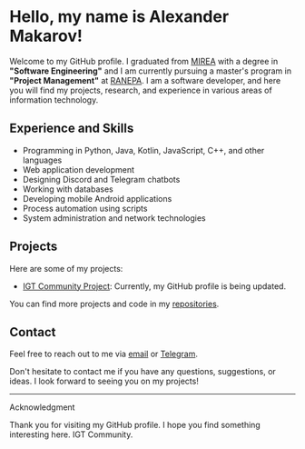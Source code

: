# Hello, my name is Alexander Makarov!

Welcome to my GitHub profile. I graduated from [MIREA](https://www.mirea.ru/) with a degree in **"Software Engineering"** and I am currently pursuing a master's program in **"Project Management"** at [RANEPA](https://www.ranepa.ru). I am a software developer, and here you will find my projects, research, and experience in various areas of information technology.

## Experience and Skills

- Programming in Python, Java, Kotlin, JavaScript, C++, and other languages
- Web application development
- Designing Discord and Telegram chatbots
- Working with databases
- Developing mobile Android applications
- Process automation using scripts
- System administration and network technologies

## Projects

Here are some of my projects:

- [IGT Community Project](igtcommunity.ru): Currently, my GitHub profile is being updated.

You can find more projects and code in my [repositories](https://github.com/AlexSNAKE-IGT).

## Contact

Feel free to reach out to me via [email](mailto:alexsnakeigt@yandex.ru) or [Telegram](https://t.me/AlexSNAKE_IGT).

Don't hesitate to contact me if you have any questions, suggestions, or ideas. I look forward to seeing you on my projects!

---

Acknowledgment

Thank you for visiting my GitHub profile. I hope you find something interesting here. IGT Community.
